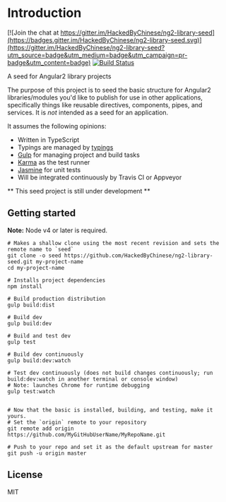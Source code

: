 # Introduction

[![Join the chat at https://gitter.im/HackedByChinese/ng2-library-seed](https://badges.gitter.im/HackedByChinese/ng2-library-seed.svg)](https://gitter.im/HackedByChinese/ng2-library-seed?utm_source=badge&utm_medium=badge&utm_campaign=pr-badge&utm_content=badge)
[![Build Status](https://travis-ci.org/HackedByChinese/ng2-library-seed.svg?branch=master)](https://travis-ci.org/HackedByChinese/ng2-library-seed)

A seed for Angular2 library projects

The purpose of this project is to seed the basic structure for Angular2 libraries/modules you'd like to publish for use in other applications, specifically things like reusable directives, components, pipes, and services. It is _not_ intended as a seed for an application.

It assumes the following opinions:

- Written in TypeScript
- Typings are managed by [typings](https://github.com/typings/typings)
- [Gulp](https://github.com/gulpjs/gulp) for managing project and build tasks
- [Karma](https://github.com/karma-runner/karma) as the test runner
- [Jasmine](http://jasmine.github.io/) for unit tests
- Will be integrated continuously by Travis CI or Appveyor

** This seed project is still under development **

## Getting started

**Note:** Node v4 or later is required.

    # Makes a shallow clone using the most recent revision and sets the remote name to `seed`
    git clone -o seed https://github.com/HackedByChinese/ng2-library-seed.git my-project-name
    cd my-project-name

    # Installs project dependencies
    npm install

    # Build production distribution
    gulp build:dist

    # Build dev
    gulp build:dev

    # Build and test dev
    gulp test

    # Build dev continuously
    gulp build:dev:watch

    # Test dev continuously (does not build changes continuously; run build:dev:watch in another terminal or console window)
    # Note: launches Chrome for runtime debugging
    gulp test:watch


    # Now that the basic is installed, building, and testing, make it yours.
    # Set the `origin` remote to your repository
    git remote add origin https://github.com/MyGitHubUserName/MyRepoName.git

    # Push to your repo and set it as the default upstream for master
    git push -u origin master

## License

MIT
